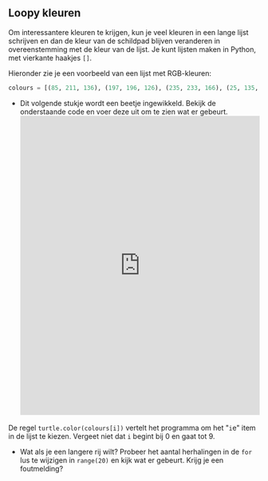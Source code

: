 ## Loopy kleuren

Om interessantere kleuren te krijgen, kun je veel kleuren in een lange lijst schrijven en dan de kleur van de schildpad blijven veranderen in overeenstemming met de kleur van de lijst. Je kunt lijsten maken in Python, met vierkante haakjes `[]`.

Hieronder zie je een voorbeeld van een lijst met RGB-kleuren:

```python
colours = [(85, 211, 136), (197, 196, 126), (235, 233, 166), (25, 135, 222), (211, 64, 159), (159, 165, 106), (178, 160, 125), (36, 192, 70), (231, 184, 204), (63, 203, 219)]
```

- Dit volgende stukje wordt een beetje ingewikkeld. Bekijk de onderstaande code en voer deze uit om te zien wat er gebeurt. <iframe src="https://trinket.io/embed/python/d58123d315" width="100%" height="600" frameborder="0" marginwidth="0" marginheight="0" allowfullscreen></iframe> 

De regel `turtle.color(colours[i])` vertelt het programma om het "`i`e" item in de lijst te kiezen. Vergeet niet dat `i` begint bij 0 en gaat tot 9.

- Wat als je een langere rij wilt? Probeer het aantal herhalingen in de `for` lus te wijzigen in `range(20)` en kijk wat er gebeurt. Krijg je een foutmelding?